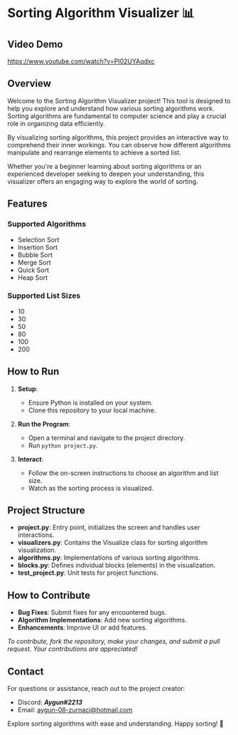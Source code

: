 ﻿# Sorting Algorithm Visualizer 📊

## Video Demo 
<https://www.youtube.com/watch?v=PI02UYAqdxc>

## Overview
Welcome to the Sorting Algorithm Visualizer project! This tool is designed to help you explore and understand how various sorting algorithms work. Sorting algorithms are fundamental to computer science and play a crucial role in organizing data efficiently.

By visualizing sorting algorithms, this project provides an interactive way to comprehend their inner workings. You can observe how different algorithms manipulate and rearrange elements to achieve a sorted list.

Whether you're a beginner learning about sorting algorithms or an experienced developer seeking to deepen your understanding, this visualizer offers an engaging way to explore the world of sorting.

## Features

### Supported Algorithms
- Selection Sort
- Insertion Sort
- Bubble Sort
- Merge Sort
- Quick Sort
- Heap Sort

### Supported List Sizes
- 10
- 30
- 50
- 80
- 100
- 200

## How to Run
1. **Setup**:
   - Ensure Python is installed on your system.
   - Clone this repository to your local machine.

2. **Run the Program**:
   - Open a terminal and navigate to the project directory.
   - Run `python project.py`.

3. **Interact**:
   - Follow the on-screen instructions to choose an algorithm and list size.
   - Watch as the sorting process is visualized.

## Project Structure
- **project.py**: Entry point, initializes the screen and handles user interactions.
- **visualizers.py**: Contains the Visualize class for sorting algorithm visualization.
- **algorithms.py**: Implementations of various sorting algorithms.
- **blocks.py**: Defines individual blocks (elements) in the visualization.
- **test_project.py**: Unit tests for project functions.

## How to Contribute
- **Bug Fixes**: Submit fixes for any encountered bugs.
- **Algorithm Implementations**: Add new sorting algorithms.
- **Enhancements**: Improve UI or add features.

_To contribute, fork the repository, make your changes, and submit a pull request. Your contributions are appreciated!_

## Contact
For questions or assistance, reach out to the project creator:
- Discord: **_Aygun#2213_**
- Email: aygun-08-zurnaci@hotmail.com

Explore sorting algorithms with ease and understanding. Happy sorting! 🚀
